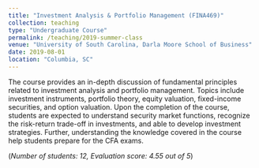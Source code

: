 ```yaml
---
title: "Investment Analysis & Portfolio Management (FINA469)"
collection: teaching
type: "Undergraduate Course"
permalink: /teaching/2019-summer-class
venue: "University of South Carolina, Darla Moore School of Business"
date: 2019-08-01
location: "Columbia, SC"
---
```


The course provides an in-depth discussion of fundamental principles related to investment analysis and portfolio management. Topics include investment instruments, portfolio theory, equity valuation, fixed-income securities, and option valuation. Upon the completion of the course, students are expected to understand security market functions, recognize the risk-return trade-off in investments, and able to develop investment strategies. Further, understanding the knowledge covered in the course help students prepare for the CFA exams. 

(*Number of students: 12, Evaluation score: 4.55 out of 5*)